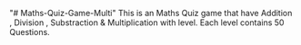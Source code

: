"# Maths-Quiz-Game-Multi" 
This is an Maths Quiz game that have Addition , Division , Substraction & Multiplication with level. Each level contains 50 Questions.
